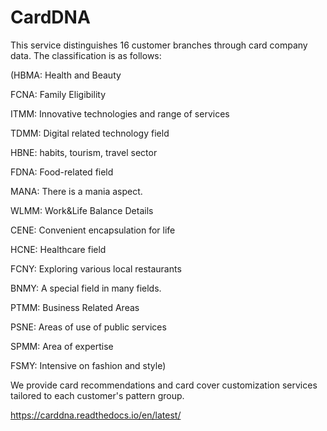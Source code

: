 # CardDNA
This service distinguishes 16 customer branches through card company data. The classification is as follows:

(HBMA: Health and Beauty


FCNA: Family Eligibility


ITMM: Innovative technologies and range of services  


TDMM: Digital related technology field  


HBNE: habits, tourism, travel sector  


FDNA: Food-related field  


MANA: There is a mania aspect.  


WLMM: Work&Life Balance Details  


CENE: Convenient encapsulation for life  


HCNE: Healthcare field  


FCNY: Exploring various local restaurants  


BNMY: A special field in many fields.  


PTMM: Business Related Areas  


PSNE: Areas of use of public services  


SPMM: Area of ​​expertise  


FSMY: Intensive on fashion and style)  


We provide card recommendations and card cover customization services tailored to each customer's pattern group.



https://carddna.readthedocs.io/en/latest/
